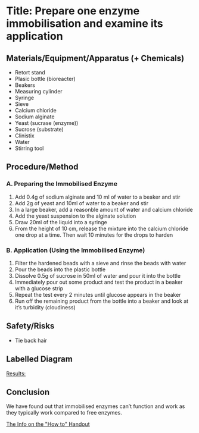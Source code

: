 # Title: Prepare one enzyme immobilisation and examine its application

## Materials/Equipment/Apparatus (+ Chemicals)

- Retort stand
- Plasic bottle (bioreacter)
- Beakers
- Measuring cylinder
- Syringe
- Sieve
- Calcium chloride
- Sodium alginate
- Yeast (sucrase (enzyme))
- Sucrose (substrate)
- Clinistix
- Water
- Stirring tool

## Procedure/Method

### A. Preparing the Immobilised Enzyme

1. Add 0.4g of sodium alginate and 10 ml of water to a beaker and stir
2. Add 2g of yeast and 10ml of water to a beaker and stir
3. In a large beaker, add a reasonble amount of water and calcium chloride
4. Add the yeast suspension to the alginate solution
5. Draw 20ml of the liquid into a syringe
6. From the height of 10 cm, release the mixture into the calcium chloride one drop at a time. Then wait 10 minutes for the drops to harden

### B. Application (Using the Immobilised Enzyme)

1. Filter the hardened beads with a sieve and rinse the beads with water
2. Pour the beads into the plastic bottle
3. Dissolve 0.5g of sucrose in 50ml of water and pour it into the bottle
4. Immediately pour out some product and test the product in a beaker with a glucose strip
5. Repeat the test every 2 minutes until glucose appears in the beaker
6. Run off the remaining product from the bottle into a beaker and look at it’s turbidity (cloudiness)

## Safety/Risks

- Tie back hair

## Labelled Diagram

[Results:](Enzyme%20Imm%2031f54/Results%20052b4.csv)

## Conclusion

We have found out that immobilised enzymes can’t function and work as they typically work compared to free enzymes.

[The Info on the "How to" Handout](Enzyme%20Imm%2031f54/The%20Info%20o%20b0855.md)
